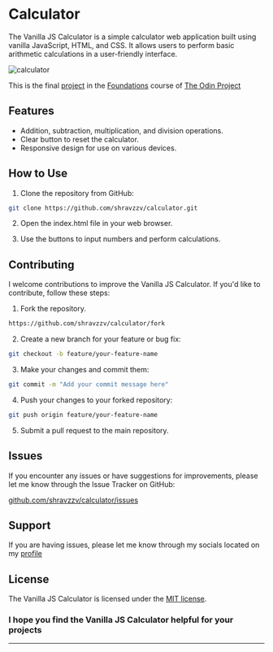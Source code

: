 # Calculator

The Vanilla JS Calculator is a simple calculator web application built using vanilla JavaScript, HTML, and CSS. It allows users to perform basic arithmetic calculations in a user-friendly interface.

![calculator](https://cdn.jim-nielsen.com/ios/512/calculator-2017-10-10.png)

This is the final [project](https://www.theodinproject.com/lessons/foundations-calculator) in the [Foundations](https://www.theodinproject.com/paths/foundations/courses/foundations) course of [The Odin Project](https://www.theodinproject.com)

## Features

- Addition, subtraction, multiplication, and division operations.
- Clear button to reset the calculator.
- Responsive design for use on various devices.

## How to Use

1. Clone the repository from GitHub:

```bash
git clone https://github.com/shravzzv/calculator.git
```

2. Open the index.html file in your web browser.

3. Use the buttons to input numbers and perform calculations.

## Contributing

I welcome contributions to improve the Vanilla JS Calculator. If you'd like to contribute, follow these steps:

1. Fork the repository.

```bash
https://github.com/shravzzv/calculator/fork
```

2. Create a new branch for your feature or bug fix:

```bash
git checkout -b feature/your-feature-name
```

3. Make your changes and commit them:

```bash
git commit -m "Add your commit message here"
```

4. Push your changes to your forked repository:

```bash
git push origin feature/your-feature-name
```

5. Submit a pull request to the main repository.

## Issues

If you encounter any issues or have suggestions for improvements, please let me know through the Issue Tracker on GitHub:

[github.com/shravzzv/calculator/issues](https://github.com/shravzzv/calculator/issues)

## Support

If you are having issues, please let me know through my socials located on my [profile](https://github.com/shravzzv)

## License

The Vanilla JS Calculator is licensed under the [MIT license](https://github.com/shravzzv/calculator/blob/main/LICENSE).

### I hope you find the Vanilla JS Calculator helpful for your projects

---
